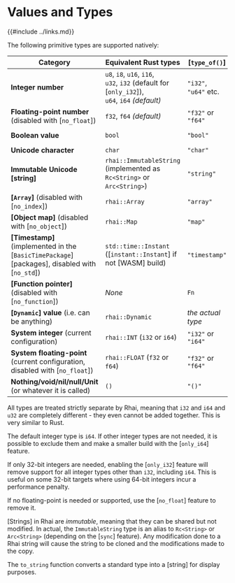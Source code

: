 Values and Types
===============

{{#include ../links.md}}

The following primitive types are supported natively:

| Category                                                                                      | Equivalent Rust types                                                                                | [`type_of()`]         | `to_string()`           |
| --------------------------------------------------------------------------------------------- | ---------------------------------------------------------------------------------------------------- | --------------------- | ----------------------- |
| **Integer number**                                                                            | `u8`, `i8`, `u16`, `i16`, <br/>`u32`, `i32` (default for [`only_i32`]),<br/>`u64`, `i64` _(default)_ | `"i32"`, `"u64"` etc. | `"42"`, `"123"` etc.    |
| **Floating-point number** (disabled with [`no_float`])                                        | `f32`, `f64` _(default)_                                                                             | `"f32"` or `"f64"`    | `"123.4567"` etc.       |
| **Boolean value**                                                                             | `bool`                                                                                               | `"bool"`              | `"true"` or `"false"`   |
| **Unicode character**                                                                         | `char`                                                                                               | `"char"`              | `"A"`, `"x"` etc.       |
| **Immutable Unicode [string]**                                                                | `rhai::ImmutableString` (implemented as `Rc<String>` or `Arc<String>`)                               | `"string"`            | `"hello"` etc.          |
| **[`Array`]** (disabled with [`no_index`])                                                    | `rhai::Array`                                                                                        | `"array"`             | `"[ ?, ?, ? ]"`         |
| **[Object map]** (disabled with [`no_object`])                                                | `rhai::Map`                                                                                          | `"map"`               | `"#{ "a": 1, "b": 2 }"` |
| **[Timestamp]** (implemented in the [`BasicTimePackage`][packages], disabled with [`no_std`]) | `std::time::Instant` ([`instant::Instant`] if not [WASM] build)                                      | `"timestamp"`         | _not supported_         |
| **[Function pointer]** (disabled with [`no_function`])                                        | _None_                                                                                               | `Fn`                  | `"Fn(foo)"`             |
| **[`Dynamic`] value** (i.e. can be anything)                                                  | `rhai::Dynamic`                                                                                      | _the actual type_     | _actual value_          |
| **System integer** (current configuration)                                                    | `rhai::INT` (`i32` or `i64`)                                                                         | `"i32"` or `"i64"`    | `"42"`, `"123"` etc.    |
| **System floating-point** (current configuration, disabled with [`no_float`])                 | `rhai::FLOAT` (`f32` or `f64`)                                                                       | `"f32"` or `"f64"`    | `"123.456"` etc.        |
| **Nothing/void/nil/null/Unit** (or whatever it is called)                                     | `()`                                                                                                 | `"()"`                | `""` _(empty string)_   |

All types are treated strictly separate by Rhai, meaning that `i32` and `i64` and `u32` are completely different -
they even cannot be added together. This is very similar to Rust.

The default integer type is `i64`. If other integer types are not needed, it is possible to exclude them and make a
smaller build with the [`only_i64`] feature.

If only 32-bit integers are needed, enabling the [`only_i32`] feature will remove support for all integer types other than `i32`, including `i64`.
This is useful on some 32-bit targets where using 64-bit integers incur a performance penalty.

If no floating-point is needed or supported, use the [`no_float`] feature to remove it.

[Strings] in Rhai are _immutable_, meaning that they can be shared but not modified.  In actual, the `ImmutableString` type
is an alias to `Rc<String>` or `Arc<String>` (depending on the [`sync`] feature).
Any modification done to a Rhai string will cause the string to be cloned and the modifications made to the copy.

The `to_string` function converts a standard type into a [string] for display purposes.
